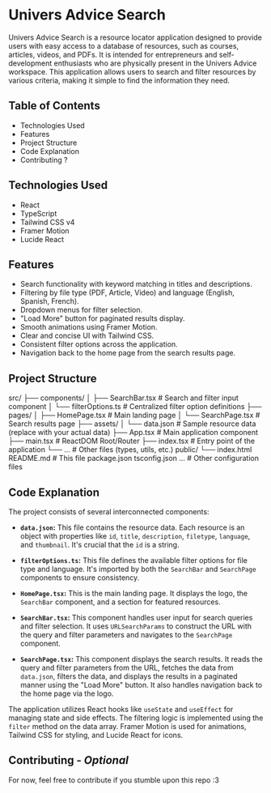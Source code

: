 # Univers Advice Search

Univers Advice Search is a resource locator application designed to provide users with easy access to a database of resources, such as courses, articles, videos, and PDFs. It is intended for entrepreneurs and self-development enthusiasts who are physically present in the Univers Advice workspace.  This application allows users to search and filter resources by various criteria, making it simple to find the information they need.

## Table of Contents

-   Technologies Used
-   Features
-   Project Structure
-   Code Explanation
-   Contributing ?

## Technologies Used

-   React
-   TypeScript
-   Tailwind CSS v4
-   Framer Motion
-   Lucide React

## Features

-   Search functionality with keyword matching in titles and descriptions.
-   Filtering by file type (PDF, Article, Video) and language (English, Spanish, French).
-   Dropdown menus for filter selection.
-   "Load More" button for paginated results display.
-   Smooth animations using Framer Motion.
-   Clear and concise UI with Tailwind CSS.
-   Consistent filter options across the application.
-   Navigation back to the home page from the search results page.

## Project Structure

src/
├── components/
│   ├── SearchBar.tsx        # Search and filter input component
│   └── filterOptions.ts     # Centralized filter option definitions
├── pages/
│   ├── HomePage.tsx             # Main landing page
│   └── SearchPage.tsx           # Search results page
├── assets/
│   └── data.json           # Sample resource data (replace with your actual data)
├── App.tsx                 # Main application component
├── main.tsx                 # ReactDOM Root/Router
├── index.tsx                # Entry point of the application
└── ...                     # Other files (types, utils, etc.)
public/
└── index.html
README.md                   # This file
package.json
tsconfig.json
...                         # Other configuration files

## Code Explanation

The project consists of several interconnected components:

-   **`data.json`:** This file contains the resource data. Each resource is an object with properties like `id`, `title`, `description`, `filetype`, `language`, and `thumbnail`.  It's crucial that the `id` is a string.

-   **`filterOptions.ts`:** This file defines the available filter options for file type and language.  It's imported by both the `SearchBar` and `SearchPage` components to ensure consistency.

-   **`HomePage.tsx`:** This is the main landing page. It displays the logo, the `SearchBar` component, and a section for featured resources.

-   **`SearchBar.tsx`:** This component handles user input for search queries and filter selection. It uses `URLSearchParams` to construct the URL with the query and filter parameters and navigates to the `SearchPage` component.

-   **`SearchPage.tsx`:** This component displays the search results. It reads the query and filter parameters from the URL, fetches the data from `data.json`, filters the data, and displays the results in a paginated manner using the "Load More" button.  It also handles navigation back to the home page via the logo.

The application utilizes React hooks like `useState` and `useEffect` for managing state and side effects.  The filtering logic is implemented using the `filter` method on the data array.  Framer Motion is used for animations, Tailwind CSS for styling, and Lucide React for icons.

## Contributing - *Optional*

For now, feel free to contribute if you stumble upon this repo :3

